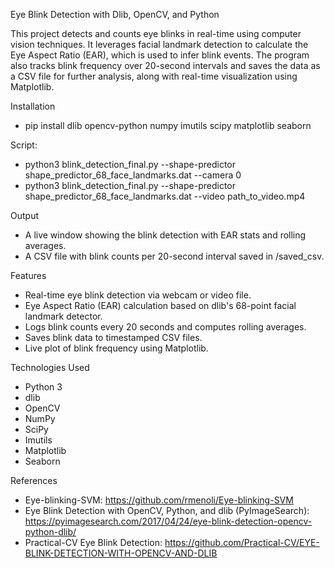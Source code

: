 Eye Blink Detection with Dlib, OpenCV, and Python

This project detects and counts eye blinks in real-time using computer vision techniques. It leverages facial landmark detection to calculate the Eye Aspect Ratio (EAR), which is used to infer blink events. The program also tracks blink frequency over 20-second intervals and saves the data as a CSV file for further analysis, along with real-time visualization using Matplotlib.

Installation
- pip install dlib opencv-python numpy imutils scipy matplotlib seaborn

Script: 
- python3 blink_detection_final.py --shape-predictor shape_predictor_68_face_landmarks.dat --camera 0
- python3 blink_detection_final.py --shape-predictor shape_predictor_68_face_landmarks.dat --video path_to_video.mp4

Output
- A live window showing the blink detection with EAR stats and rolling averages.
- A CSV file with blink counts per 20-second interval saved in /saved_csv.

Features
- Real-time eye blink detection via webcam or video file.
- Eye Aspect Ratio (EAR) calculation based on dlib's 68-point facial landmark detector.
- Logs blink counts every 20 seconds and computes rolling averages.
- Saves blink data to timestamped CSV files.
- Live plot of blink frequency using Matplotlib.

Technologies Used
- Python 3
- dlib
- OpenCV
- NumPy
- SciPy
- Imutils
- Matplotlib
- Seaborn

References
- Eye-blinking-SVM: https://github.com/rmenoli/Eye-blinking-SVM
- Eye Blink Detection with OpenCV, Python, and dlib (PyImageSearch): https://pyimagesearch.com/2017/04/24/eye-blink-detection-opencv-python-dlib/
- Practical-CV Eye Blink Detection: https://github.com/Practical-CV/EYE-BLINK-DETECTION-WITH-OPENCV-AND-DLIB

